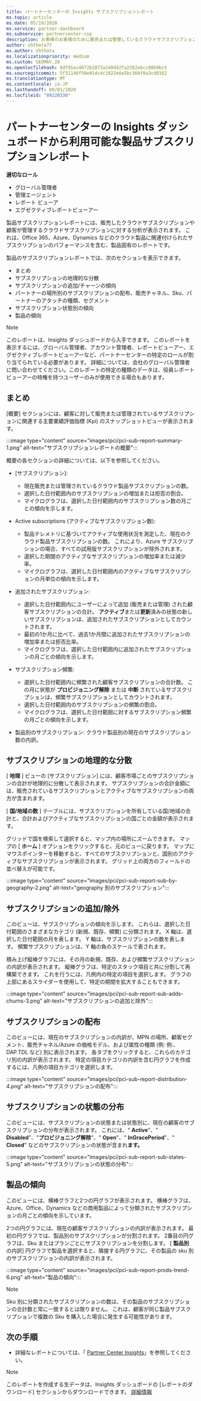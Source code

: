 ```yaml
---
title: パートナーセンターの Insights サブスクリプションレポート
ms.topic: article
ms.date: 05/19/2020
ms.service: partner-dashboard
ms.subservice: partnercenter-csp
description: お客様のお客様のために販売または管理しているクラウドサブスクリプションに関して、何をしているか、さらに改善できる場所をご確認ください。
author: shthota77
ms.author: shthota
ms.localizationpriority: medium
ms.custom: SEOMAY.20
ms.openlocfilehash: 8df91ec4072b1873a240d42fa2382ebcc00b9bc5
ms.sourcegitcommit: 5f31146f50e01dc4c1922e0a5bc369f0a3cd8162
ms.translationtype: MT
ms.contentlocale: ja-JP
ms.lasthandoff: 09/01/2020
ms.locfileid: "89220330"
---
```

# <a name="product-subscriptions-report-available-from-the-partner-center-insights-dashboard"></a>パートナーセンターの Insights ダッシュボードから利用可能な製品サブスクリプションレポート

**適切なロール**
- グローバル管理者
- 管理エージェント
- レポート ビューア
- エグゼクティブレポートビューアー

製品サブスクリプションレポートには、販売したクラウドサブスクリプションや顧客が管理するクラウドサブスクリプションに対する分析が表示されます。 これは、Office 365、Azure、Dynamics などのクラウド製品に関連付けられたサブスクリプションのパフォーマンスを含む、製品固有のレポートです。

製品のサブスクリプションレポートでは、次のセクションを表示できます。

- まとめ
- サブスクリプションの地理的な分散
- サブスクリプションの追加/チャーンの傾向
- パートナーの場所別のサブスクリプションの配布、販売チャネル、Sku、パートナーのアタッチの種類、セグメント
- サブスクリプション状態別の傾向
- 製品の傾向

 > [!NOTE]
 > このレポートは、Insights ダッシュボードから入手できます。 このレポートを表示するには、グローバル管理者、アカウント管理者、レポートビューアー、エグゼクティブレポートビューアーなど、パートナーセンターの特定のロールが割り当てられている必要があります。 詳細については、会社のグローバル管理者に問い合わせてください。このレポートの特定の種類のデータは、役員レポートビューアーの特権を持つユーザーのみが使用できる場合もあります。

## <a name="summary"></a>まとめ

[概要] セクションには、顧客に対して販売または管理されているサブスクリプションに関連する主要業績評価指標 (Kpi) のスナップショットビューが表示されます。  

:::image type="content" source="images/pci/pci-sub-report-summary-1.png" alt-text="サブスクリプションレポートの概要":::

概要の各セクションの詳細については、以下を参照してください。

- [サブスクリプション]\:
  - 現在販売または管理されているクラウド製品サブスクリプションの数。
  - 選択した日付範囲内のサブスクリプションの増加または拒否の割合。
  - マイクログラフは、選択した日付範囲内のサブスクリプション数の月ごとの傾向を示します。

- Active subscriptions (アクティブなサブスクリプション数):
  - 製品テレメトリに基づいてアクティブな使用状況を測定した、現在のクラウド製品サブスクリプションの数。 これにより、Azure サブスクリプションの場合、すべての試用版サブスクリプションが除外されます。
  - 選択した期間のアクティブなサブスクリプションの増加率または減少率。
  - マイクログラフは、選択した日付範囲内のアクティブなサブスクリプションの月単位の傾向を示します。

- 追加されたサブスクリプション:
  - 選択した日付範囲内にユーザーによって追加 (販売または管理) された顧客サブスクリプションの合計。 **アクティブ**または**更新**済みの状態の新しいサブスクリプションは、追加されたサブスクリプションとしてカウントされます。
  - 最初の1か月に比べて、過去1か月間に追加されたサブスクリプションの増加率または拒否比率。
  - マイクログラフは、選択した日付範囲内に追加されたサブスクリプションの月ごとの傾向を示します。

- サブスクリプション頻繁:
  - 選択した日付範囲内に頻繁された顧客サブスクリプションの合計数。 この月に状態が **プロビジョニング解除** または **中断** されているサブスクリプションは、頻繁サブスクリプションとしてカウントされます。  
  - 選択した日付範囲内のサブスクリプションの頻繁の割合。
  - マイクログラフは、選択した日付範囲に対するサブスクリプション頻繁の月ごとの傾向を示します。

- 製品別のサブスクリプション: クラウド製品別の現在のサブスクリプション数の内訳。

## <a name="geographical-spread-of-subscriptions"></a>サブスクリプションの地理的な分散

[ **地理** ] ビューの [サブスクリプション] には、顧客市場ごとのサブスクリプションの合計が地理的に分散して表示されます。 サブスクリプションの合計金額には、販売されているサブスクリプションとアクティブなサブスクリプションの両方が含まれます。

[ **国/地域の数** ] テーブルには、サブスクリプションを所有している国/地域の合計と、合計およびアクティブなサブスクリプションの国ごとの金額が表示されます。

グリッドで国を検索して選択すると、マップ内の場所にズームできます。 マップの [ **ホーム** ] オプションをクリックすると、元のビューに戻ります。 マップにマウスポインターを移動すると、すべてのサブスクリプションと、国別のアクティブなサブスクリプションが表示されます。 グリッド上の両方のフィールドの並べ替えが可能です。

:::image type="content" source="images/pci/pci-sub-report-sub-by-geography-2.png" alt-text="geography 別のサブスクリプション":::

## <a name="subscription-addschurns"></a>サブスクリプションの追加/除外

このビューは、サブスクリプションの傾向を示します。 これらは、選択した日付範囲のさまざまなカテゴリ (新規、既存、頻繁) に分類されます。 X 軸は、選択した日付範囲の月を表します。 Y 軸は、サブスクリプションの数を表します。 頻繁サブスクリプションは、Y 軸の負のスケールで表されます。 

積み上げ縦棒グラフには、その月の新規、既存、および頻繁サブスクリプションの内訳が表示されます。 縦棒グラフは、特定のスタック項目と共に分割して再構築できます。 これを行うには、凡例内の特定の項目を選択します。 グラフの上部にあるスライダーを使用して、特定の期間を拡大することもできます。

:::image type="content" source="images/pci/pci-sub-report-sub-adds-churns-3.png" alt-text="サブスクリプションの追加と除外":::

## <a name="subscription-distribution"></a>サブスクリプションの配布

このビューには、現在のサブスクリプションの内訳が、MPN の場所、顧客セグメント、販売チャネル/Azure の価格モデル、および属性の種類 (例: 例:、DAP.TDL など) 別に表示されます。 各タブをクリックすると、これらのカテゴリ別の内訳が表示されます。 特定の項目カテゴリの内訳を含む円グラフを作成するには、凡例の項目カテゴリを選択します。

:::image type="content" source="images/pci/pci-sub-report-distribution-4.png" alt-text="サブスクリプションの配布":::

## <a name="subscription-state-distribution"></a>サブスクリプションの状態の分布

このビューには、サブスクリプションの状態または状態別に、現在の顧客のサブスクリプションの分布が表示されます。 これには、" **Active**"、" **Disabled**"、"**プロビジョニング解除**"、" **Open**"、" **InGracePeriod**"、" **Closed**" などのサブスクリプションの状態が含まれ**ます。**

:::image type="content" source="images/pci/pci-sub-report-sub-states-5.png" alt-text="サブスクリプションの状態の分布":::

## <a name="products-trend"></a>製品の傾向

このビューには、横棒グラフと2つの円グラフが表示されます。 横棒グラフは、Azure、Office、Dynamics などの商用製品によって分類されたサブスクリプションの月ごとの傾向を示しています。

2つの円グラフには、現在の顧客サブスクリプションの内訳が表示されます。 最初の円グラフでは、製品別のサブスクリプションが分割されます。 2番目の円グラフは、Sku またはプランごとにサブスクリプションを分割します。 [ **製品別** の内訳] 円グラフで製品を選択すると、隣接する円グラフに、その製品の sku 別のサブスクリプションの内訳が表示されます。

:::image type="content" source="images/pci/pci-sub-report-prods-trend-6.png" alt-text="製品の傾向":::

> [!NOTE]
 > Sku 別に分類されたサブスクリプションの数は、その製品のサブスクリプションの合計数と常に一致するとは限りません。 これは、顧客が同じ製品サブスクリプションで複数の Sku を購入した場合に発生する可能性があります。

## <a name="next-steps"></a>次の手順

- 詳細なレポートについては、「 [Partner Center Insights](partner-center-insights.md)」を参照してください。

>[!NOTE] 
> このレポートを作成する生データは、Insights ダッシュボードの [レポートのダウンロード] セクションからダウンロードできます。 [詳細情報](pci-download-reports.md) 
